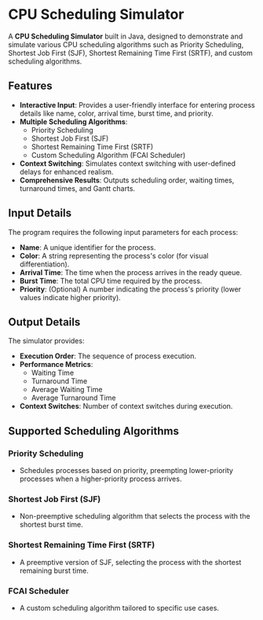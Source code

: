 # CPU Scheduling Simulator

A **CPU Scheduling Simulator** built in Java, designed to demonstrate and simulate various CPU scheduling algorithms such as Priority Scheduling, Shortest Job First (SJF), Shortest Remaining Time First (SRTF), and custom scheduling algorithms.

## Features

- **Interactive Input**: Provides a user-friendly interface for entering process details like name, color, arrival time, burst time, and priority.
- **Multiple Scheduling Algorithms**:
    - Priority Scheduling
    - Shortest Job First (SJF)
    - Shortest Remaining Time First (SRTF)
    - Custom Scheduling Algorithm (FCAI Scheduler)
- **Context Switching**: Simulates context switching with user-defined delays for enhanced realism.
- **Comprehensive Results**: Outputs scheduling order, waiting times, turnaround times, and Gantt charts.

## Input Details

The program requires the following input parameters for each process:
- **Name**: A unique identifier for the process.
- **Color**: A string representing the process's color (for visual differentiation).
- **Arrival Time**: The time when the process arrives in the ready queue.
- **Burst Time**: The total CPU time required by the process.
- **Priority**: (Optional) A number indicating the process's priority (lower values indicate higher priority).

## Output Details

The simulator provides:
- **Execution Order**: The sequence of process execution.
- **Performance Metrics**:
    - Waiting Time
    - Turnaround Time
    - Average Waiting Time
    - Average Turnaround Time
- **Context Switches**: Number of context switches during execution.

## Supported Scheduling Algorithms

### Priority Scheduling
- Schedules processes based on priority, preempting lower-priority processes when a higher-priority process arrives.

### Shortest Job First (SJF)
- Non-preemptive scheduling algorithm that selects the process with the shortest burst time.

### Shortest Remaining Time First (SRTF)
- A preemptive version of SJF, selecting the process with the shortest remaining burst time.

### FCAI Scheduler
- A custom scheduling algorithm tailored to specific use cases.
